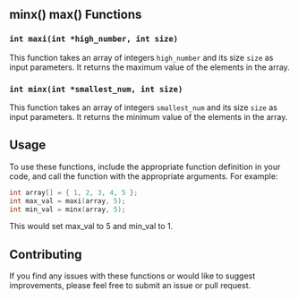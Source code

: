 ## minx() max() Functions

### `int maxi(int *high_number, int size)`

This function takes an array of integers `high_number` and its size `size` as input parameters. It returns the maximum value of the elements in the array.

### `int minx(int *smallest_num, int size)`

This function takes an array of integers `smallest_num` and its size `size` as input parameters. It returns the minimum value of the elements in the array.

## Usage

To use these functions, include the appropriate function definition in your code, and call the function with the appropriate arguments. For example:

```c
int array[] = { 1, 2, 3, 4, 5 };
int max_val = maxi(array, 5);
int min_val = minx(array, 5);
```
This would set max_val to 5 and min_val to 1.

## Contributing
If you find any issues with these functions or would like to suggest improvements, please feel free to submit an issue or pull request.